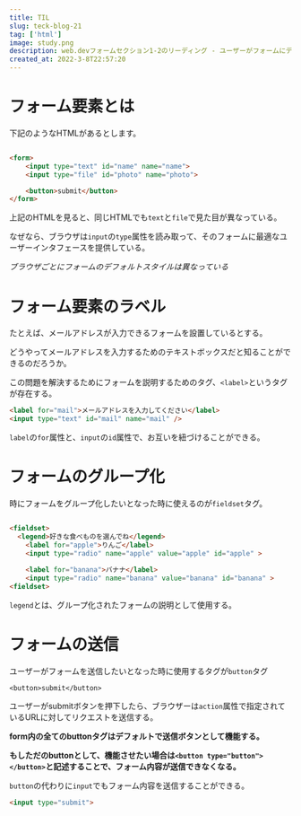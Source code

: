 ```yaml
---
title: TIL
slug: teck-blog-21
tag: ['html']
image: study.png
description: web.devフォームセクション1-2のリーディング - ユーザーがフォームにデータを入力できるようにする
created_at: 2022-3-8T22:57:20
---
```


# フォーム要素とは

下記のようなHTMLがあるとします。

```html

<form>
	<input type="text" id="name" name="name">
	<input type="file" id="photo" name="photo">

	<button>submit</button>
</form>
```

上記のHTMLを見ると、同じHTMLでも`text`と`file`で見た目が異なっている。

なぜなら、ブラウザは`input`の`type`属性を読み取って、そのフォームに最適なユーザーインタフェースを提供している。

*ブラウザごとにフォームのデフォルトスタイルは異なっている*


# フォーム要素のラベル

たとえば、メールアドレスが入力できるフォームを設置しているとする。

どうやってメールアドレスを入力するためのテキストボックスだと知ることができるのだろうか。

この問題を解決するためにフォームを説明するためのタグ、`<label>`というタグが存在する。

```html
<label for="mail">メールアドレスを入力してください</label>
<input type="text" id="mail" name="mail" />
```

`label`の`for`属性と、`input`の`id`属性で、お互いを紐づけることができる。


# フォームのグループ化

時にフォームをグループ化したいとなった時に使えるのが`fieldset`タグ。

```html

<fieldset>
  <legend>好きな食べものを選んでね</legend>
	<label for="apple">りんご</label>
	<input type="radio" name="apple" value="apple" id="apple" >
	
	<label for="banana">バナナ</label>
	<input type="radio" name="banana" value="banana" id="banana" >
<fieldset>
```

`legend`とは、グループ化されたフォームの説明として使用する。

# フォームの送信

ユーザーがフォームを送信したいとなった時に使用するタグが`button`タグ

```
<button>submit</button>
```

ユーザーがsubmitボタンを押下したら、ブラウザーは`action`属性で指定されているURLに対してリクエストを送信する。

**form内の全てのbuttonタグはデフォルトで送信ボタンとして機能する。**

**もしただのbuttonとして、機能させたい場合は`<button type="button"></button>`と記述することで、フォーム内容が送信できなくなる。**

`button`の代わりに`input`でもフォーム内容を送信することができる。

```html
<input type="submit">
```

